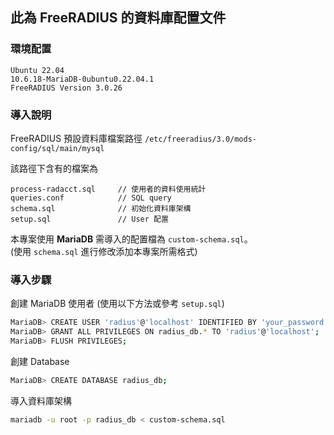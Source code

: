 ## 此為 FreeRADIUS 的資料庫配置文件  

### 環境配置
```
Ubuntu 22.04
10.6.18-MariaDB-0ubuntu0.22.04.1
FreeRADIUS Version 3.0.26
```


### 導入說明
FreeRADIUS 預設資料庫檔案路徑 `/etc/freeradius/3.0/mods-config/sql/main/mysql`  

該路徑下含有的檔案為  
```
process-radacct.sql     // 使用者的資料使用統計
queries.conf            // SQL query
schema.sql              // 初始化資料庫架構
setup.sql               // User 配置
```

本專案使用 **MariaDB** 需導入的配置檔為 `custom-schema.sql`。   
(使用 `schema.sql` 進行修改添加本專案所需格式)  


### 導入步驟
創建 MariaDB 使用者 (使用以下方法或參考 `setup.sql`)  
```bash
MariaDB> CREATE USER 'radius'@'localhost' IDENTIFIED BY 'your_password';
MariaDB> GRANT ALL PRIVILEGES ON radius_db.* TO 'radius'@'localhost';
MariaDB> FLUSH PRIVILEGES;
```

創建 Database  
```bash
MariaDB> CREATE DATABASE radius_db;
```

導入資料庫架構  
```bash
mariadb -u root -p radius_db < custom-schema.sql
```
